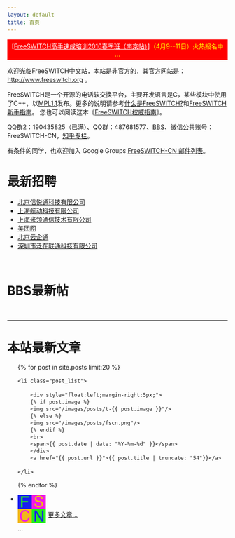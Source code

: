 ```yaml
---
layout: default
title: 首页
---
```


<!--
<div style="background-color:blue;color:yellow;padding:5px;text-align:center;margin-top:10px"><a style="color:white;text-decoration:none" href="/2013/07/02/freeswitch-cn-zhong-wen-she-qu-2013-di-er-jie-kai-fa-zhe-sha-long-yuan-man-cheng-gong.html">FreeSWITCH-CN 2013 开发者沙龙圆满成功</a>
 | <a style="color:white;text-decoration:none" href="/2013/12/27/FreeSWITCH-CN-wei-xin-gong-gong-zhang-hao-kai-zhang.html">FreeSWITCH-CN 微信公共账号 &rarr;</a>
</div>
-->

<!--<div style="background-color:red;color:yellow;padding:5px;text-align:center"><a style="color:white" href="/2014/12/15/freeswitch-peixun-chengdu.html">[FreeSWITCH高级培训2014冬季班（成都站）]</a>（2015年1月17--19日），正在进行中……</div>-->

<!--<div style="background-color:blue;color:yellow;padding:5px;text-align:center"><a style="color:white" href="/2014/04/30/ncc-and-freeswitch-salon-2014.html">[下一代呼叫中心与企业通信发展论坛暨FreeSWITCH-CN第三届开发者沙龙]</a>（6月13日）报名 </div>-->

<!--<div style="background-color:red;color:yellow;padding:5px;text-align:center"><a style="color:white" href="/2014/09/15/freeswitch-peixun-shenzhen.html">[FreeSWITCH高手速成培训2014秋季班（深圳站）]</a>（11月20--22日）火热报名中 ...</div>-->

<!-- <div style="background-color:blue;color:yellow;padding:5px;text-align:center"><a style="color:white" href="/2015/09/17/FSDNDS-2015.html">[FreeSWITCH-CN第四届开发者沙龙]</a>圆满成功 </div> -->

<!-- <div style="background-color:red;color:yellow;padding:5px;text-align:center"><a style="color:white" href="/2015/05/29/freeswitch-training-2015-bj.html">[FreeSWITCH高手速成培训2015秋季班（北京站）]</a>（9月12--14日）火热报名中 ...</div> -->

<!-- <div style="background-color:red;color:yellow;padding:5px;text-align:center"><a style="color:white" href="/2015/05/29/freeswitch-training-2015-yt.html">[FreeSWITCH高端培训2015冬季班（烟台站）]</a>（12月4--6日）火热报名中 ...</div> -->

<!-- <div style="background-color:red;color:yellow;padding:5px;text-align:center"><a style="color:white" href="/2015/12/04/freeswitch-training-2015-yt-happy-ending.html">[FreeSWITCH高端培训2015冬季班（烟台站）圆满结束]</a></div> -->

<div style="background-color:red;color:yellow;padding:5px;text-align:center"><a style="color:white" href="http://x-y-t.cn/fst1604.html">[FreeSWITCH高手速成培训2016春季班（南京站）]</a>（4月9--11日）火热报名中 ...</div>

欢迎光临FreeSWITCH中文站，本站是非官方的，其官方网站是：<a href="http://www.freeswitch.org" target="_blank">http://www.freeswitch.org</a> 。

FreeSWITCH是一个开源的电话软交换平台，主要开发语言是C，某些模块中使用了C++，以[MPL1.1](http://www.opensource.org/licenses/mozilla1.1.php)发布。更多的说明请参考[什么是FreeSWITCH?](/2009/11/08/shi-yao-shi-freeswitch.html)和[FreeSWITCH新手指南](http://bbs.freeswitch.org.cn/t/freeswitchxin-shou-zhi-nan/46)。
您也可以阅读这本《[FreeSWITCH权威指南](http://book.dujinfang.com)》。

QQ群2：190435825（已满）、QQ群：487681577、[BBS](http://bbs.freeswitch.org.cn)、微信公共账号：FreeSWITCH-CN，[知乎专栏](http://zhuanlan.zhihu.com/freeswitch/19648543)。

有条件的同学，也欢迎加入 Google Groups [FreeSWITCH-CN 邮件列表](/2014/09/16/google-groups.html)。
<br>
# 最新招聘

<ul class="posts">
    <li class="post_list"><a href="/jobs.html#xyt">北京信悦通科技有限公司</a></li>
    <li class="post_list"><a href="/jobs.html#npnets">上海航动科技有限公司</a></li>
    <li class="post_list"><a href="/jobs.html#microlink">上海米领通信技术有限公司</a></li>
    <li class="post_list"><a href="/jobs.html#meituan">美团网</a></li>
    <li class="post_list"><a href="/jobs.html#yunqitong">北京云企通</a></li>
    <li class="post_list"><a href="/jobs.html#fanzai">深圳市泛在联通科技有限公司</a></li>
</ul>

<br style="clear:both">

# BBS最新帖

<div>

<ul class="posts" id="bbs">
</ul>
<br style="clear:both">
<hr>
<!-- <div style="background-color:red;color:yellow;padding:5px;text-align:center"><a style="color:white" href="/2015/12/04/freeswitch-training-2015-yt-happy-ending.html">[FreeSWITCH高端培训2015冬季班（烟台站）圆满结束]</a></div> -->
<h1>本站最新文章</h1>


<ul class="posts">


  {% for post in site.posts limit:20 %}

    <li class="post_list">

        <div style="float:left;margin-right:5px;">
        {% if post.image %}
        <img src="/images/posts/t-{{ post.image }}"/>
        {% else %}
        <img src="/images/posts/fscn.png"/>
        {% endif %}
        <br>
        <span>{{ post.date | date: "%Y-%m-%d" }}</span>
        </div>
        <a href="{{ post.url }}">{{ post.title | truncate: "54"}}</a>

    </li>
  {% endfor %}
    <li class="post_list">
        <div style="float:left;margin-right:5px;">
            <img src="/images/posts/fscn.png"/>
            <br>
            <span>...</span>
        </div>
        <br>
        <br>
        <a href="/posts.html">更多文章...</a>
    </li>
</ul>

</div>

<br style="clear:both"/>

<script type="text/javascript" src="/assets/javascripts/libs/jquery-1.7.2.min.js"></script>
<script type="text/javascript">
    function find_avatar(users, id) {
        var default_img = "/images/posts/fscn.png";

        if (id == -1) return default_img;

        for (var i = 0; i<users.length; i++) {
            if (users[i].id == id) {
                if (users[i].avatar_template.match(/^http/)) {
                    return users[i].avatar_template.replace("{size}", "64")
                }
                return 'http://bbs.freeswitch.org.cn/' + users[i].avatar_template.replace("{size}", "64");
            }
        }

        return default_img;
    }

    $.ajax({
        dataType: 'json',
        url: "http://bbs.freeswitch.org.cn/latest.json",
        success: function(json){
            console.log(json);
            $.each(json.topic_list.topics, function(i, topic) {
                var img = find_avatar(json.users, topic.posters[0].user_id);
                // console.log(img);
                item = '<li class="post_list">' +
                        '<div style="float:left;margin-right:5px;">' +
                        '<img src="' + img + '"/>' +
                        '<br><span>' + topic.last_posted_at.substring(0,10) +
                        '</span></div>' +
                        '<a target="bbs" href="http://bbs.freeswitch.org.cn/t/' +
                        topic.slug + '">' + topic.fancy_title.substring(0, 54) + '</a></li>';
                $('#bbs').append(item);
            })
        }}
    )

</script>


